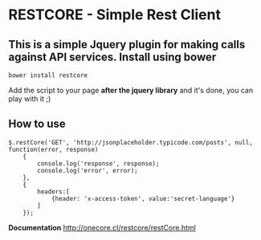 RESTCORE - Simple Rest Client
===================
This is a simple Jquery plugin for making calls against API services.
Install using bower
-------

    bower install restcore

Add the script to your page **after the jquery library**  and it's done, you can play with it ;)

How to use
-------

    $.restCore('GET', 'http://jsonplaceholder.typicode.com/posts', null, function(error, response)
		{
			console.log('response', response);
			console.log('error', error);
		},
		{
			headers:[
				{header: 'x-access-token', value:'secret-language'}
			]
		});

**Documentation**
http://onecore.cl/restcore/restCore.html